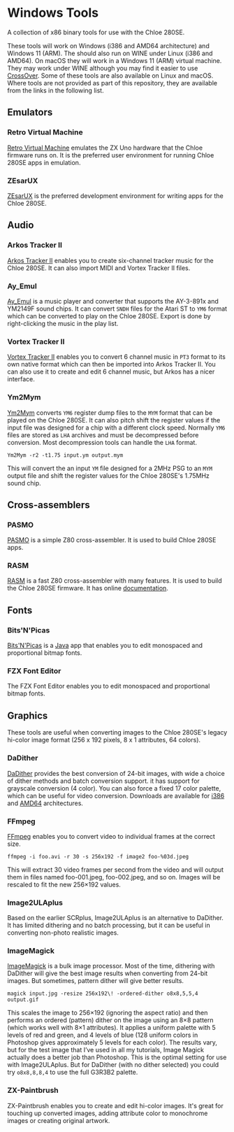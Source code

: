 # Windows Tools
A collection of x86 binary tools for use with the Chloe 280SE.

These tools will work on Windows (i386 and AMD64 architecture) and Windows 11 (ARM). The should also run on WINE under Linux (i386 and AMD64). On macOS they will work in a Windows 11 (ARM) virtual machine. They may work under WINE although you may find it easier to use [CrossOver](https://www.codeweavers.com/crossover#requirements). Some of these tools are also available on Linux and macOS. Where tools are not provided as part of this repository, they are available from the links in the following list.

## Emulators

### Retro Virtual Machine

[Retro Virtual Machine](https://static.retrovm.org/release/beta1/windows/x86/RetroVirtualMachine.2.0.beta-1.r7.windows.x86.zip) emulates the ZX Uno hardware that the Chloe firmware runs on. It is the preferred user environment for running Chloe 280SE apps in emulation.

### ZEsarUX

[ZEsarUX](https://github.com/chernandezba/zesarux/releases/download/ZEsarUX-10.2/ZEsarUX_windows-10.2-legacy.zip) is the preferred development environment for writing apps for the Chloe 280SE.

## Audio

### Arkos Tracker II

[Arkos Tracker II](https://www.julien-nevo.com/arkostracker/) enables you to create six-channel tracker music for the Chloe 280SE. It can also import MIDI and Vortex Tracker II files.

### Ay_Emul

[Ay_Emul](https://bulba.untergrund.net/emulator_e.htm) is a music player and converter that supports the AY-3-891x and YM2149F sound chips. It can convert `SNDH` files for the Atari ST to `YM6` format which can be converted to play on the Chloe 280SE. Export is done by right-clicking the music in the play list.

### Vortex Tracker II

[Vortex Tracker II](https://github.com/ivanpirog/vortextracker/releases) enables you to convert 6 channel music in `PT3` format to its own native format which can then be imported into Arkos Tracker II. You can also use it to create and edit 6 channel music, but Arkos has a nicer interface.

### Ym2Mym

[Ym2Mym](https://osdk.org/index.php?page=documentation&subpage=ym2mym) converts `YM6` register dump files to the `MYM` format that can be played on the Chloe 280SE. It can also pitch shift the register values if the input file was designed for a chip with a different clock speed. Normally `YM6` files are stored as `LHA` archives and must be decompressed before conversion. Most decompression tools can handle the `LHA` format.

`Ym2Mym -r2 -t1.75 input.ym output.mym`

This will convert the an input `YM` file designed for a 2MHz PSG to an `MYM` output file and shift the register values for the Chloe 280SE's 1.75MHz sound chip.

## Cross-assemblers

### PASMO

[PASMO](https://pasmo.speccy.org/) is a simple Z80 cross-assembler. It is used to build Chloe 280SE apps.

### RASM

[RASM](https://github.com/EdouardBERGE/rasm/releases) is a fast Z80 cross-assembler with many features. It is used to build the Chloe 280SE firmware. It has online [documentation](http://rasm.wikidot.com/english-index:home).

## Fonts

### Bits'N'Picas

[Bits'N'Picas](https://github.com/kreativekorp/bitsnpicas) is a [Java](https://www.java.com/en/download/) app that enables you to edit monospaced and proportional bitmap fonts.

### FZX Font Editor

The FZX Font Editor enables you to edit monospaced and proportional bitmap fonts.

## Graphics

These tools are useful when converting images to the Chloe 280SE's legacy hi-color image format (256 x 192 pixels, 8 x 1 attributes, 64 colors).

### DaDither

[DaDither](https://www.dadither.com/) provides the best conversion of 24-bit images, with wide a choice of dither methods and batch conversion support. it has support for grayscale conversion (4 color). You can also force a fixed 17 color palette, which can be useful for video conversion. Downloads are available for [i386](https://www.dadither.com/bin/DaDither.exe) and [AMD64](https://www.dadither.com/bin/DaDither.64.exe) architectures.

### FFmpeg

[FFmpeg](https://ffmpeg.org/) enables you to convert video to individual frames at the correct size.

`ffmpeg -i foo.avi -r 30 -s 256x192 -f image2 foo-%03d.jpeg`

This will extract 30 video frames per second from the video and will output them in files named foo-001.jpeg, foo-002.jpeg, and so on. Images will be rescaled to fit the new 256×192 values.

### Image2ULAplus

Based on the earlier SCRplus, Image2ULAplus is an alternative to DaDither. It has limited dithering and no batch processing, but it can be useful in converting non-photo realistic images.

### ImageMagick

[ImageMagick](https://imagemagick.org/script/download.php#windows) is a bulk image processor. Most of the time, dithering with DaDither will give the best image results when converting from 24-bit images. But sometimes, pattern dither will give better results.

`magick input.jpg -resize 256x192\! -ordered-dither o8x8,5,5,4 output.gif`

This scales the image to 256×192 (ignoring the aspect ratio) and then performs an ordered (pattern) dither on the image using an 8×8 pattern (which works well with 8×1 attributes). It applies a uniform palette with 5 levels of red and green, and 4 levels of blue (128 uniform colors in Photoshop gives approximately 5 levels for each color). The results vary, but for the test image that I’ve used in all my tutorials, Image Magick actually does a better job than Photoshop. This is the optimal setting for use with Image2ULAplus. But for DaDither (with no dither selected) you could try `o8x8,8,8,4` to use the full G3R3B2 palette.

### ZX-Paintbrush

ZX-Paintbrush enables you to create and edit hi-color images. It's great for touching up converted images, adding attribute color to monochrome images or creating original artwork.
